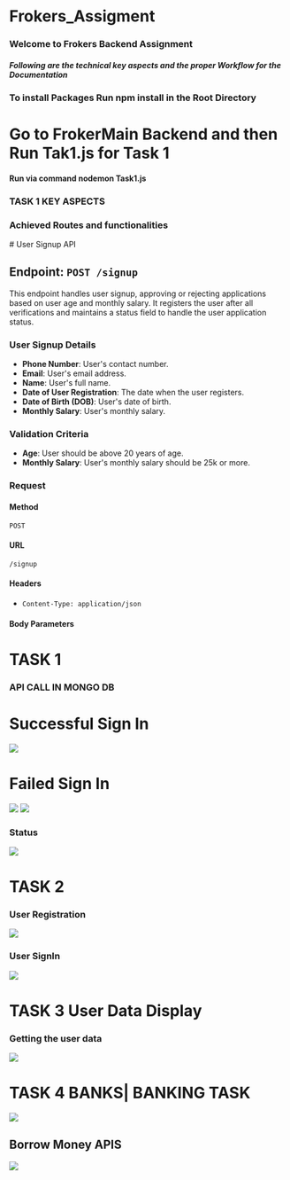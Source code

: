 # Frokers_Assigment

### Welcome to Frokers Backend Assignment 

##### Following are the technical key aspects and the proper Workflow for the Documentation

<h3>To install Packages Run npm install in the Root Directory</h3>

<h1>Go to FrokerMain Backend and then Run Tak1.js for Task 1 </h1>

<h4>Run via command nodemon Task1.js</h4>


<h3>TASK 1 KEY ASPECTS</h3>

<h3>Achieved Routes and functionalities</h3>
# User Signup API

## Endpoint: `POST /signup`

This endpoint handles user signup, approving or rejecting applications based on user age and monthly salary. It registers the user after all verifications and maintains a status field to handle the user application status.

### User Signup Details
- **Phone Number**: User's contact number.
- **Email**: User's email address.
- **Name**: User's full name.
- **Date of User Registration**: The date when the user registers.
- **Date of Birth (DOB)**: User's date of birth.
- **Monthly Salary**: User's monthly salary.

### Validation Criteria
- **Age**: User should be above 20 years of age.
- **Monthly Salary**: User's monthly salary should be 25k or more.

### Request
#### Method
`POST`

#### URL
`/signup`

#### Headers
- `Content-Type: application/json`

#### Body Parameters

# TASK 1
<h3>API CALL IN MONGO DB</h3>

<h1>Successful Sign In</h1>

<img src="Images\Success.jpg">


<h1>Failed Sign In</h1>
<img src="Images\Fail.jpg">

<img src="Images\Register.jpg">

### Status

<img src="Images\Status.jpg">





# TASK 2

### User Registration
<img src="Images\UserRegister.jpg">


### User SignIn
<img src="Images\UserLogin.jpg">




# TASK 3 User Data Display
### Getting the user data
<img src="Images\A121.jpg">



# TASK 4 BANKS| BANKING TASK
<img src="Images\GetUser.jpg">


## Borrow Money APIS
<img src="Images\UserFound.jpg">
